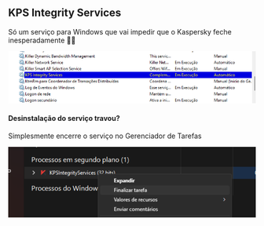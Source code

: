 ## KPS Integrity Services

Só um serviço para Windows que vai impedir que o Kaspersky feche inesperadamente 🤷‍♂️



![](.\01.png)



#### Desinstalação do serviço travou?

Simplesmente encerre o serviço no Gerenciador de Tarefas

![](.\02.png)
